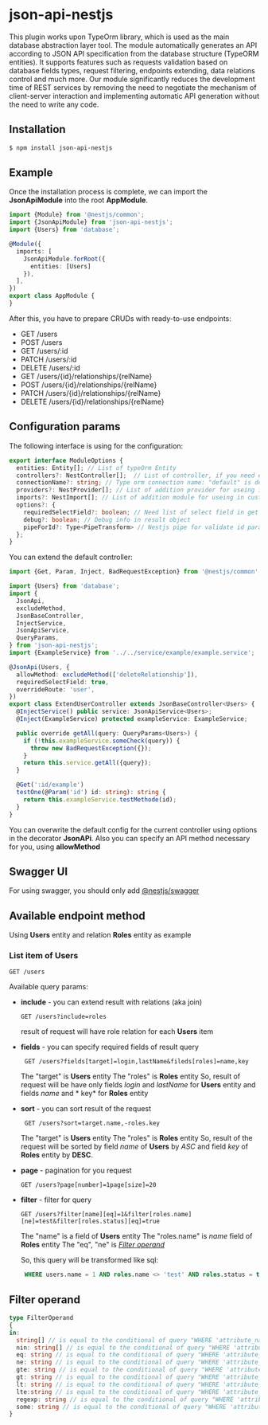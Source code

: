 # json-api-nestjs

This plugin works upon TypeOrm library, which is used as the main database abstraction layer tool. The module
automatically generates an API according to JSON API specification from the database structure (TypeORM entities). It
supports features such as requests validation based on database fields types, request filtering, endpoints extending,
data relations control and much more. Our module significantly reduces the development time of REST services by removing
the need to negotiate the mechanism of client-server interaction and implementing automatic API generation without the
need to write any code.

## Installation

```bash  
$ npm install json-api-nestjs
```  

## Example

Once the installation process is complete, we can import the **JsonApiModule** into the root **AppModule**.

```typescript
import {Module} from '@nestjs/common';
import {JsonApiModule} from 'json-api-nestjs';
import {Users} from 'database';

@Module({
  imports: [
    JsonApiModule.forRoot({
      entities: [Users]
    }),
  ],
})
export class AppModule {
}
```

After this, you have to prepare CRUDs with ready-to-use endpoints:

- GET /users
- POST /users
- GET /users/:id
- PATCH /users/:id
- DELETE /users/:id
- GET /users/{id}/relationships/{relName}
- POST /users/{id}/relationships/{relName}
- PATCH /users/{id}/relationships/{relName}
- DELETE /users/{id}/relationships/{relName}

## Configuration params

The following interface is using for the configuration:

```typescript
export interface ModuleOptions {
  entities: Entity[]; // List of typeOrm Entity
  controllers?: NestController[];  // List of controller, if you need extend default present
  connectionName?: string; // Type orm connection name: "default" is default name  
  providers?: NestProvider[]; // List of addition provider for useing in custom controller
  imports?: NestImport[]; // List of addition module for useing in custom controller
  options?: {
    requiredSelectField?: boolean; // Need list of select field in get endpoint, try is default
    debug?: boolean; // Debug info in result object
    pipeForId?: Type<PipeTransform> // Nestjs pipe for validate id params, by default ParseIntPipe
  };
}
```

You can extend the default controller:

```typescript
import {Get, Param, Inject, BadRequestException} from '@nestjs/common';

import {Users} from 'database';
import {
  JsonApi,
  excludeMethod,
  JsonBaseController,
  InjectService,
  JsonApiService,
  QueryParams,
} from 'json-api-nestjs';
import {ExampleService} from '../../service/example/example.service';

@JsonApi(Users, {
  allowMethod: excludeMethod(['deleteRelationship']),
  requiredSelectField: true,
  overrideRoute: 'user',
})
export class ExtendUserController extends JsonBaseController<Users> {
  @InjectService() public service: JsonApiService<Users>;
  @Inject(ExampleService) protected exampleService: ExampleService;

  public override getAll(query: QueryParams<Users>) {
    if (!this.exampleService.someCheck(query)) {
      throw new BadRequestException({});
    }
    return this.service.getAll({query});
  }

  @Get(':id/example')
  testOne(@Param('id') id: string): string {
    return this.exampleService.testMethode(id);
  }
}
```

You can overwrite the default config for the current controller using options in the decorator **JsonAPi**.
Also you can specify an API method necessary for you, using **allowMethod**

## Swagger UI

For using swagger, you should only add [@nestjs/swagger](https://docs.nestjs.com/openapi/introduction)

## Available endpoint method

Using **Users** entity and relation **Roles** entity as example

### List item of Users

  ```
  GET /users
  ```

Available query params:

- **include** - you can extend result with relations (aka join)
   ```
   GET /users?include=roles
   ```
  result of request will have role relation for each **Users** item

- **fields** - you can specify required fields of result query

  ```
   GET /users?fields[target]=login,lastName&fileds[roles]=name,key
   ```
  The "target" is **Users** entity
  The "roles" is **Roles** entity
  So, result of request will be have only fields  *login* and *lastName* for **Users** entity and fields *name* and *
  key* for **Roles** entity
- **sort** - you can sort result of the request

  ```
   GET /users?sort=target.name,-roles.key
   ```
  The "target" is **Users** entity
  The "roles" is **Roles** entity
  So, result of the request will be sorted by field *name* of **Users** by *ASC* and field *key* of **Roles** entity
  by **DESC**.
- **page** - pagination for you request

  ```
  GET /users?page[number]=1page[size]=20
  ```
- **filter** - filter for query

  ```
  GET /users?filter[name][eq]=1&filter[roles.name][ne]=test&filter[roles.status][eq]=true
  ```
  The "name" is a field of **Users** entity
  The "roles.name" is *name* field of **Roles** entity
  The "eq", "ne" is *[Filter operand](#filter-operand)*

  So, this query will be transformed like sql:
  ```sql
   WHERE users.name = 1 AND roles.name <> 'test' AND roles.status = true
  ```

## Filter operand

```typescript
type FilterOperand
{
in:
  string[] // is equal to the conditional of query "WHERE 'attribute_name' IN ('value1', 'value2')"
  nin: string[] // is equal to the conditional of query "WHERE 'attribute_name' NOT IN ('value1', 'value1')"
  eq: string // is equal to the conditional of query "WHERE 'attribute_name' = 'value1'
  ne: string // is equal to the conditional of query "WHERE 'attribute_name' <> 'value1'
  gte: string // is equal to the conditional of query "WHERE 'attribute_name' >= 'value1'
  gt: string // is equal to the conditional of query "WHERE 'attribute_name' > 'value1'
  lt: string // is equal to the conditional of query "WHERE 'attribute_name' < 'value1'
  lte:string // is equal to the conditional of query "WHERE 'attribute_name' <= 'value1'
  regexp: string // is equal to the conditional of query "WHERE 'attribute_name' ~* value1
  some: string // is equal to the conditional of query "WHERE 'attribute_name' && [value1]
}
```
 

